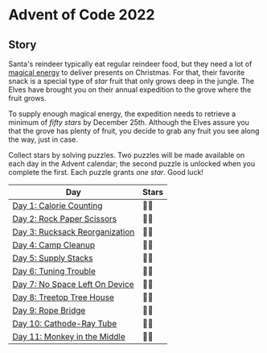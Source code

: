 # Advent of Code 2022

## Story

Santa's reindeer typically eat regular reindeer food, but they need a lot
of [magical energy](https://adventofcode.com/2018/day/25) to deliver presents on Christmas. For that, their favorite
snack is a special type of _star_ fruit that only grows deep in the jungle. The Elves have brought you on their annual
expedition to the grove where the fruit grows.

To supply enough magical energy, the expedition needs to retrieve a minimum of _fifty stars_ by December 25th. Although
the Elves assure you that the grove has plenty of fruit, you decide to grab any fruit you see along the way, just in
case.

Collect stars by solving puzzles. Two puzzles will be made available on each day in the Advent calendar; the second
puzzle is unlocked when you complete the first. Each puzzle grants _one star_. Good luck!

| Day                                                                      | Stars |
|--------------------------------------------------------------------------| ----- |
| [Day 1: Calorie Counting](./src/dev/adtennant/adventofcode/day01)        | 🌟🌟  |
| [Day 2: Rock Paper Scissors](./src/dev/adtennant/adventofcode/day02)     | 🌟🌟  |
| [Day 3: Rucksack Reorganization](./src/dev/adtennant/adventofcode/day03) | 🌟🌟  |
| [Day 4: Camp Cleanup](./src/dev/adtennant/adventofcode/day04)            | 🌟🌟  |
| [Day 5: Supply Stacks](./src/dev/adtennant/adventofcode/day05)           | 🌟🌟  |
| [Day 6: Tuning Trouble](./src/dev/adtennant/adventofcode/day06)          | 🌟🌟  |
| [Day 7: No Space Left On Device](./src/dev/adtennant/adventofcode/day07) | 🌟🌟  |
| [Day 8: Treetop Tree House](./src/dev/adtennant/adventofcode/day08)      | 🌟🌟  |
| [Day 9: Rope Bridge](./src/dev/adtennant/adventofcode/day09)             | 🌟🌟  |
| [Day 10: Cathode-Ray Tube](./src/dev/adtennant/adventofcode/day10)       | 🌟🌟  |
| [Day 11: Monkey in the Middle](./src/dev/adtennant/adventofcode/day11)   | 🌟🌟  |